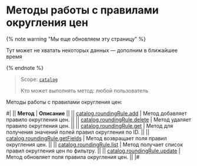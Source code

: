 # Методы работы с правилами округления цен

{% note warning "Мы еще обновляем эту страницу" %}

Тут может не хватать некоторых данных — дополним в ближайшее время

{% endnote %}

> Scope: [`catalog`](../../scopes/permissions.md)
>
> Кто может выполнять метод: любой пользователь

Методы работы с правилами округления цен:

#|
|| **Метод** | **Описание** ||
|| [catalog.roundingRule.add](./catalog-rounding-rule-add.md) | Метод добавляет правило округления цен. ||
|| [catalog.roundingRule.delete](./catalog-rounding-rule-delete.md) | Метод удаляет правило округления цен. ||
|| [catalog.roundingRule.get](./catalog-rounding-rule-get.md) | Метод для получения значений полей правил округления по ID. ||
|| [catalog.roundingRule.getFields](./catalog-rounding-rule-get-fields.md) | Метод возвращает поля правил округления цен. ||
|| [catalog.roundingRule.list](./catalog-rounding-rule-list.md) | Метод получает список правил округления цен по фильтру. ||
|| [catalog.roundingRule.update](./catalog-rounding-rule-update.md) | Метод обновляет поля правила округления цен. ||
|#